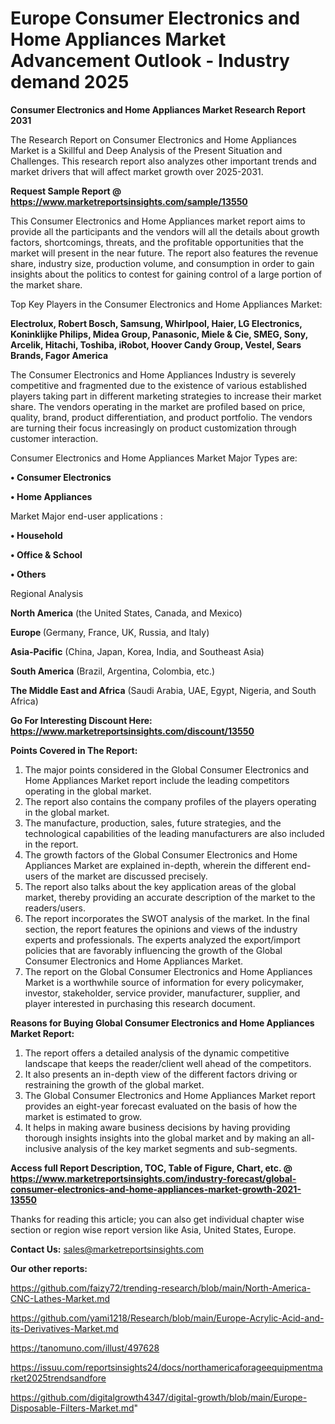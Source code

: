 # Europe Consumer Electronics and Home Appliances Market Advancement Outlook - Industry demand 2025

<strong>Consumer Electronics and Home Appliances Market Research Report 2031</strong>

The Research Report on Consumer Electronics and Home Appliances Market is a Skillful and Deep Analysis of the Present Situation and Challenges. This research report also analyzes other important trends and market drivers that will affect market growth over 2025-2031.

<strong>Request Sample Report @ <a href=https://www.marketreportsinsights.com/sample/13550>https://www.marketreportsinsights.com/sample/13550</a></strong>

This Consumer Electronics and Home Appliances market report aims to provide all the participants and the vendors will all the details about growth factors, shortcomings, threats, and the profitable opportunities that the market will present in the near future. The report also features the revenue share, industry size, production volume, and consumption in order to gain insights about the politics to contest for gaining control of a large portion of the market share.

Top Key Players in the Consumer Electronics and Home Appliances Market:

<strong>Electrolux, Robert Bosch, Samsung, Whirlpool, Haier, LG Electronics, Koninklijke Philips, Midea Group, Panasonic, Miele & Cie, SMEG, Sony, Arcelik, Hitachi, Toshiba, iRobot, Hoover Candy Group, Vestel, Sears Brands, Fagor America</strong>

The Consumer Electronics and Home Appliances Industry is severely competitive and fragmented due to the existence of various established players taking part in different marketing strategies to increase their market share. The vendors operating in the market are profiled based on price, quality, brand, product differentiation, and product portfolio. The vendors are turning their focus increasingly on product customization through customer interaction.

Consumer Electronics and Home Appliances Market Major Types are:

<strong>• Consumer Electronics

• Home Appliances</strong>

Market Major end-user applications :

<strong>• Household

• Office & School

• Others</strong>

Regional Analysis

</u><strong><b>North America</b></strong> (the United States, Canada, and Mexico)

<strong><b>Europe </b></strong>(Germany, France, UK, Russia, and Italy)

<strong><b>Asia-Pacific</b></strong> (China, Japan, Korea, India, and Southeast Asia)

<strong><b>South America</b></strong> (Brazil, Argentina, Colombia, etc.)

<strong><b>The Middle East and Africa</b></strong> (Saudi Arabia, UAE, Egypt, Nigeria, and South Africa)

<strong>Go For Interesting Discount Here: <a href=https://www.marketreportsinsights.com/discount/13550>https://www.marketreportsinsights.com/discount/13550</a></strong>

<strong>Points Covered in The Report:</strong>
<ol>
  <li>The major points considered in the Global Consumer Electronics and Home Appliances Market report include the leading competitors operating in the global market.</li>
  <li>The report also contains the company profiles of the players operating in the global market.</li>
  <li>The manufacture, production, sales, future strategies, and the technological capabilities of the leading manufacturers are also included in the report.</li>
  <li>The growth factors of the Global Consumer Electronics and Home Appliances Market are explained in-depth, wherein the different end-users of the market are discussed precisely.</li>
  <li>The report also talks about the key application areas of the global market, thereby providing an accurate description of the market to the readers/users.</li>
  <li>The report incorporates the SWOT analysis of the market. In the final section, the report features the opinions and views of the industry experts and professionals. The experts analyzed the export/import policies that are favorably influencing the growth of the Global Consumer Electronics and Home Appliances Market.</li>
  <li>The report on the Global Consumer Electronics and Home Appliances Market is a worthwhile source of information for every policymaker, investor, stakeholder, service provider, manufacturer, supplier, and player interested in purchasing this research document.</li>
</ol>
<strong>Reasons for Buying Global Consumer Electronics and Home Appliances Market Report:</strong>

<ol>
  <li>The report offers a detailed analysis of the dynamic competitive landscape that keeps the reader/client well ahead of the competitors.</li>
  <li>It also presents an in-depth view of the different factors driving or restraining the growth of the global market.</li>
  <li>The Global Consumer Electronics and Home Appliances Market report provides an eight-year forecast evaluated on the basis of how the market is estimated to grow.</li>
  <li>It helps in making aware business decisions by having providing thorough insights insights into the global market and by making an all-inclusive analysis of the key market segments and sub-segments.</li>
</ol>
<strong>Access full Report Description, TOC, Table of Figure, Chart, etc. @ <a href=https://www.marketreportsinsights.com/industry-forecast/global-consumer-electronics-and-home-appliances-market-growth-2021-13550>https://www.marketreportsinsights.com/industry-forecast/global-consumer-electronics-and-home-appliances-market-growth-2021-13550</a></strong>


Thanks for reading this article; you can also get individual chapter wise section or region wise report version like Asia, United States, Europe.

<strong>Contact Us:</strong>
sales@marketreportsinsights.com

<strong>Our other reports:</strong>

<a href=https://github.com/faizy72/trending-research/blob/main/North-America-CNC-Lathes-Market.md>https://github.com/faizy72/trending-research/blob/main/North-America-CNC-Lathes-Market.md</a>

<a href=https://github.com/yami1218/Research/blob/main/Europe-Acrylic-Acid-and-its-Derivatives-Market.md>https://github.com/yami1218/Research/blob/main/Europe-Acrylic-Acid-and-its-Derivatives-Market.md</a>

<a href=https://tanomuno.com/illust/497628>https://tanomuno.com/illust/497628</a>

<a href=https://issuu.com/reportsinsights24/docs/northamericaforageequipmentmarket2025trendsandfore>https://issuu.com/reportsinsights24/docs/northamericaforageequipmentmarket2025trendsandfore</a>

<a href=https://github.com/digitalgrowth4347/digital-growth/blob/main/Europe-Disposable-Filters-Market.md>https://github.com/digitalgrowth4347/digital-growth/blob/main/Europe-Disposable-Filters-Market.md</a>"
